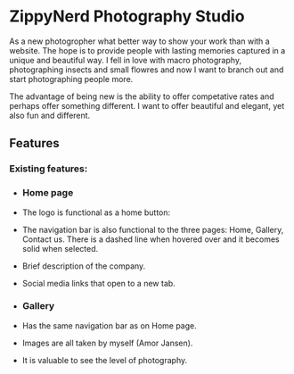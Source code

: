 # ZippyNerd Photography Studio

As a new photogropher what better way to show your work than with a website. The hope is to provide people with
lasting memories captured in a unique and beautiful way. I fell in love with macro photography, photographing insects 
and small flowres and now I want to branch out and start photographing people more.

The advantage of being new is the ability to offer competative rates and perhaps offer something different.
I want to offer beautiful and elegant, yet also fun and different.

## Features
### Existing features:
- ### Home page
- The logo is functional as a home button:

- The navigation bar is also functional to the three pages: Home, Gallery, Contact us. 
There is a dashed line when hovered over and it becomes solid when selected.

- Brief description of the company.

- Social media links that open to a new tab.

- ### Gallery

- Has the same navigation bar as on Home page.

- Images are all taken by myself (Amor Jansen).

- It is valuable to see the level of photography.